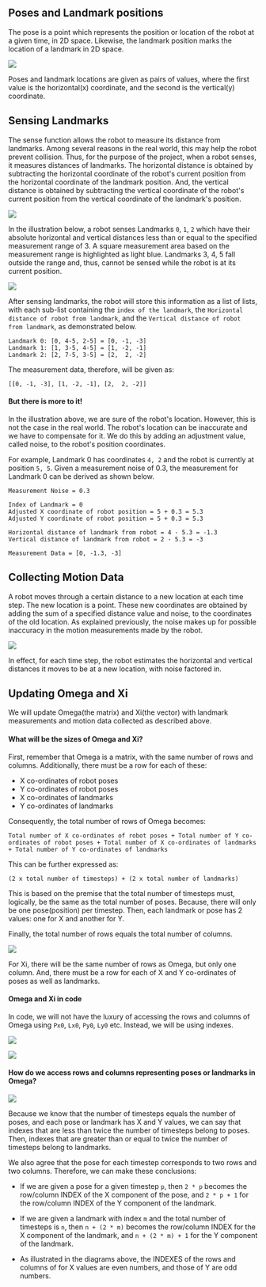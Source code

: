 ## Poses and Landmark positions

The pose is a point which represents the position or location of the robot at a given time, in 2D space. Likewise, the landmark position marks the location of a landmark in 2D space.

![](imgs/pose_lpos1.png)

Poses and landmark locations are given as pairs of values, where the first value is the horizontal(x) coordinate, and the second is the vertical(y) coordinate.


## Sensing Landmarks

The sense function allows the robot to measure its distance from landmarks. Among several reasons in the real world, this may help the robot prevent collision.
Thus, for the purpose of the project, when a robot senses, it measures distances of landmarks. The horizontal distance is obtained by subtracting the horizontal coordinate of the robot's current position from the horizontal coordinate of the landmark position. And, the vertical 
distance is obtained by subtracting the vertical coordinate of the robot's current position from the vertical coordinate of the landmark's position.

![](imgs/sense1.png)

In the illustration below, a robot senses Landmarks `0`, `1`, `2` which have their absolute horizontal and vertical distances less than or equal to the
specified measurement range of 3. A square measurement area based on the measurement range is highlighted as light blue. Landmarks 3, 4, 5 fall outside the range and, thus, cannot be sensed while the robot is at its current position.

![](imgs/sense2.png)

After sensing landmarks, the robot will store this information as a list of lists, with each
sub-list containing the `index of the landmark`, the `Horizontal distance of robot from landmark`, and 
the `Vertical distance of robot from landmark`, as demonstrated below.

```
Landmark 0: [0, 4-5, 2-5] = [0, -1, -3]
Landmark 1: [1, 3-5, 4-5] = [1, -2, -1]
Landmark 2: [2, 7-5, 3-5] = [2,  2, -2]
```

The measurement data, therefore, will be given as:
```
[[0, -1, -3], [1, -2, -1], [2,  2, -2]]
```

#### But there is more to it!

In the illustration above, we are sure of the robot's location. However, this is not the case in the real world. The robot's location can be inaccurate and we have to compensate for it.
We do this by adding an adjustment value, called noise, to the robot's position coordinates.

For example, Landmark 0 has coordinates `4, 2` and the robot is currently at position `5, 5`. Given a measurement noise of 0.3, the measurement for Landmark 0 can be derived as shown below.

```
Measurement Noise = 0.3

Index of Landmark = 0
Adjusted X coordinate of robot position = 5 + 0.3 = 5.3
Adjusted Y coordinate of robot position = 5 + 0.3 = 5.3

Horizontal distance of landmark from robot = 4 - 5.3 = -1.3
Vertical distance of landmark from robot = 2 - 5.3 = -3

Measurement Data = [0, -1.3, -3]
```

## Collecting Motion Data

A robot moves through a certain distance to a new
location at each time step. The new location is a point. 
These new coordinates are obtained by adding the sum 
of a specified distance value and noise, to the coordinates of the old location. As explained
previously, the noise makes up for possible 
inaccuracy in the motion measurements 
made by the robot.

![](imgs/motion1.png)

In effect, for each time step, the robot estimates the
horizontal and vertical distances it moves to be at a
new location, with noise factored in.

## Updating Omega and Xi

We will update Omega(the matrix) and Xi(the vector) with landmark measurements and motion data collected as described above. 

#### What will be the sizes of Omega and Xi?

First, remember that Omega is a matrix, with the same number of rows and columns. Additionally, there must be a row for each of these:

+ X co-ordinates of robot poses
+ Y co-ordinates of robot poses
+ X co-ordinates of landmarks
+ Y co-ordinates of landmarks

Consequently, the total number of rows of Omega becomes:
```
Total number of X co-ordinates of robot poses + Total number of Y co-ordinates of robot poses + Total number of X co-ordinates of landmarks + Total number of Y co-ordinates of landmarks
```
This can be further expressed as: 
```
(2 x total number of timesteps) + (2 x total number of landmarks)
```
This is based on the premise that the total number of timesteps must, logically, be the same as the total number of poses. Because, there will only be one pose(position) per timestep. Then, each landmark or pose has 2 values: one for X and another for Y.

Finally, the total number of rows equals the total number of columns.

![](imgs/omega_xi_size.png)

For Xi, there will be the same number of rows as Omega, but only one column. And, there must be a row for each of X and Y co-ordinates of poses as well as landmarks.

#### Omega and Xi in code 

In code, we will not have the luxury of accessing the rows and columns of Omega using `Px0`, `Lx0`, `Py0`, `Ly0` etc. Instead, we will be using indexes. 

![](imgs/omega_xi_size2.png)

![](imgs/omega_xi_size3.png)

#### How do we access rows and columns representing poses or landmarks in Omega?

![](imgs/index_om_xi.png)

Because we know that the number of timesteps equals the number of poses, and each pose or landmark has X and Y values, we can say that indexes that are less than twice the number of timesteps belong to poses. Then, indexes that are greater than or equal to twice the number of timesteps belong to landmarks. 

We also agree that the pose for each timestep corresponds to two rows and two columns. Therefore, we can make these conclusions:

+ If we are given a pose for a given timestep `p`, then `2 * p` becomes the row/column INDEX of the X component of the pose, and `2 * p + 1` for the row/column INDEX of the Y component of the landmark.

+ If we are given a landmark with index `m` and the total number of timesteps is `n`, then `n + (2 * m)` becomes the row/column INDEX for the X component of the landmark, and `n + (2 * m) + 1` for the Y component of the landmark.

+ As illustrated in the diagrams above, the INDEXES of the rows and columns of for X values are even numbers, and those of Y are odd numbers. 

